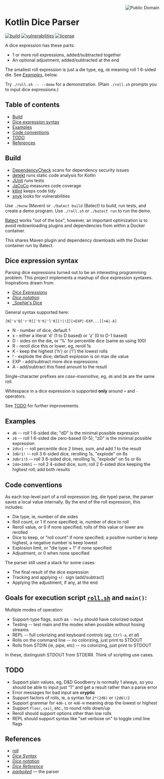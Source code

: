 <a href="LICENSE.md">
<img src="https://unlicense.org/pd-icon.png" alt="Public Domain" align="right"/>
</a>

# Kotlin Dice Parser

[![build](https://github.com/binkley/kotlin-dice/workflows/build/badge.svg)](https://github.com/binkley/kotlin-dice/actions)
[![vulnerabilities](https://snyk.io/test/github/binkley/kotlin-dice/badge.svg)](https://snyk.io/test/github/binkley/kotlin-dice)
[![license](https://img.shields.io/badge/license-Public%20Domain-blue.svg)](http://unlicense.org/)

A dice expression has these parts:

- 1 or more roll expressions, added/subtracted together
- An optional adjustment, added/subtracted at the end

The smallest roll expression is just a die type, eg, `d6` meaning roll 1
6-sided die.  See [_Examples_](#examples), below.

Try `./roll.sh -- --demo` for a demonstration.  (Plain `./roll.sh` prompts 
you to input dice expressions.)

## Table of contents

* [Build](#build)
* [Dice expression syntax](#dice-expression-syntax)
* [Examples](#examples)
* [Code conventions](#code-conventions)
* [TODO](#todo)
* [References](#references)

## Build

* [DependencyCheck](https://github.com/jeremylong/DependencyCheck) scans
for dependency security issues
* [detekt](https://github.com/arturbosch/detekt) runs static code analysis
for Kotlin
* [JUnit](https://github.com/junit-team/junit5) runs tests
* [JaCoCo](https://github.com/jacoco/jacoco) measures code coverage
* [ktlint](https://github.com/pinterest/ktlint) keeps code tidy
* [snyk](https://snyk.io/test/github/binkley/kotlin-dice) looks for
vulnerabilities

Use `./mvnw` (Maven) or `./batect build` (Batect) to build, run tests, and
create a demo program.  Use `./roll.sh` or `./batect run` to run the demo.

[Batect](https://batect.dev/) works "out of the box", however, an important
optimization is to avoid redownloading plugins and dependencies from within
a Docker container.

This shares Maven plugin and dependency downloads with the Docker container
run by Batect.

## Dice expression syntax

Parsing dice expressions turned out to be an interesting programming problem.
This project implements a mashup of dice expression syntaxes. Inspirations
drawn from:

- [_Dice Expressions_](https://wiki.rptools.info/index.php/Dice_Expressions)
- [_Dice notation_](https://en.wikipedia.org/wiki/Dice_notation)
- [_Sophie's Dice](https://sophiehoulden.com/dice/documentation/notation.html)

General syntax supported here:

```
[N]'x'D['r'R]['h'K|'l'K][!|!Z][+EXP|-EXP...][+A|-A]
```

- N - number of dice, default 1
- x - either a literal 'd' (1 to D based) or 'z' (0 to D-1 based)
- D - sides on the die, or '%' for percentile dice (same as using 100)
- R - reroll dice this or lower, eg, reroll 1s
- K - keep the highest ('h') or ('l') the lowest rolls
- ! - explode the dice; default explosion is on max die value
- EXP - add/subtract more dice expressions
- A - add/subtract this fixed amount to the result

Single-character prefixes are _case-insensitive_, eg, `d6` and `D6` are the
same roll.

Whitespace in a dice expression is supported **only** around `+` and `-` 
operators.

See [TODO](#todo) for further improvements.

## Examples

- `d6` -- roll 1 6-sided die; "dD" is the minimal possible expression
- `z6` -- roll 1 6-sided die zero-based (0-5); "zD" is the minimal possible 
  expression
- `2d%+1` -- roll percentile dice 2 times, sum, and add 1 to the result
- `3d6r1!` -- roll 3 6-sided dice, rerolling 1s, "explode" on 6s
- `3d6r1!5` -- roll 3 6-sided dice, rerolling 1s, "explode" on 5s or 6s
- `2d4+2d6h1` -- roll 2 4-sided dice, sum; roll 2 6-sided dice keeping the
  highest roll; add both results

## Code conventions

As each top-level part of a roll expression (eg, die type) parse, the parser 
saves a local value internally.  By the end of the roll expression, this
includes:

- Die type, ie, number of die sides
- Roll count, or 1 if none specified; ie, number of dice to roll
- Reroll value, or 0 if none specified; rolls of this value or lower are
  rerolled
- Dice to keep, or "roll count" if none specified; a positive number is
  keep highest, a negative number is keep lowest
- Explosion limit, or "die type + 1" if none specified
- Adjustment, or 0 when none specified

The parser still used a stack for some cases:

- The final result of the dice expression
- Tracking and applying `+`/`-` sign (add/subtract)
- Applying the adjustment, if any, at the end

## Goals for execution script [`roll.sh`](./roll.sh) and `main()`:

Multiple modes of operation:

- Support-type flags, such as `--help` should have colorized output
- Testing -- test main and the modes when possible without hosing streams
- REPL -- full colorizing and keyboard controls (_eg_, `Ctrl-a`, _et al_)
- Rolls on the command line -- no colorizing, just print to STDOUT
- Rolls from STDIN (ie, pipe, etc) -- no colorizing, just print to STDOUT

In these, distinguish STDOUT from STDERR.  Think of scripting use cases.

## TODO

* Support plain values, eg, D&amp;D Goodberry is normally 1 always, so you 
  should be able to input just "1" and get a result rather than a parse error
* Error messages for bad input are **cryptic**
* Support factors of rolls, ie, a syntax for `2*(2d6)` or `(2d6)/2`
* Support grammar for `4d6-L` or `4d6-H` meaning drop the lowest or highest
* Support `floor`, `ceil`, etc., to round rolls down/up
* Reroll should support options other than low rolls
* REPL should support syntax like "set verbose on" to toggle cmd line flags

## References

* [roll](https://github.com/matteocorti/roll#examples)
* [_Dice Syntax_](https://rollem.rocks/syntax/)
* [_Dice notation_](https://en.wikipedia.org/wiki/Dice_notation)
* [_Dice Reference_](https://wiki.roll20.net/Dice_Reference)
* [_parboiled_](https://github.com/sirthias/parboiled/wiki) &mdash; the parser
